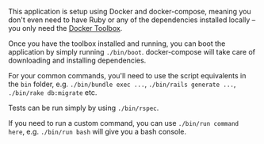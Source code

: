 This application is setup using Docker and docker-compose, meaning you don't even need to have Ruby or any of the dependencies installed locally – you only need the [Docker Toolbox](https://www.docker.com/products/docker-toolbox).

Once you have the toolbox installed and running, you can boot the application by simply running `./bin/boot`. docker-compose will take care of downloading and installing dependencies.

For your common commands, you'll need to use the script equivalents in the `bin` folder, e.g. `./bin/bundle exec ...`, `./bin/rails generate ...`, `./bin/rake db:migrate` etc.

Tests can be run simply by using `./bin/rspec`.

If you need to run a custom command, you can use `./bin/run command here`, e.g. `./bin/run bash` will give you a bash console.
